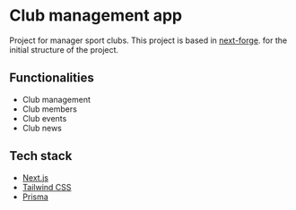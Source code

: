 # Club management app

Project for manager sport clubs. This project is based in [next-forge](https://github.com/haydenbleasel/next-forge). for the initial structure of the project.

## Functionalities

- Club management
- Club members
- Club events
- Club news

## Tech stack

- [Next.js](https://nextjs.org/)
- [Tailwind CSS](https://tailwindcss.com/)
- [Prisma](https://prisma.io/)
